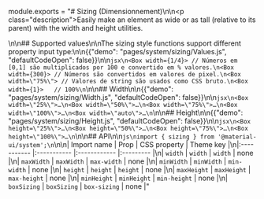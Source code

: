 module.exports = "# Sizing (Dimensionnement)\n\n<p class=\"description\">Easily make an element as wide or as tall (relative to its parent) with the width and height utilities.</p>\n\n## Supported values\n\nThe sizing style functions support different property input type:\n\n{{\"demo\": \"pages/system/sizing/Values.js\", \"defaultCodeOpen\": false}}\n\n```jsx\n<Box width={1/4}> // Números em [0,1] são multiplicados por 100 e convertido em % valores.\n<Box width={300}> // Números são convertidos em valores de pixel.\n<Box width=\"75%\"> // Valores de string são usados como CSS bruto.\n<Box width={1}>   // 100%\n```\n\n## Width\n\n{{\"demo\": \"pages/system/sizing/Width.js\", \"defaultCodeOpen\": false}}\n\n```jsx\n<Box width=\"25%\">…\n<Box width=\"50%\">…\n<Box width=\"75%\">…\n<Box width=\"100%\">…\n<Box width=\"auto\">…\n```\n\n## Height\n\n{{\"demo\": \"pages/system/sizing/Height.js\", \"defaultCodeOpen\": false}}\n\n```jsx\n<Box height=\"25%\">…\n<Box height=\"50%\">…\n<Box height=\"75%\">…\n<Box height=\"100%\">…\n```\n\n## API\n\n```js\nimport { sizing } from '@material-ui/system';\n```\n\n| Import name | Prop        | CSS property | Theme key |\n|:----------- |:----------- |:------------ |:--------- |\n| `width`     | `width`     | `width`      | none      |\n| `maxWidth`  | `maxWidth`  | `max-width`  | none      |\n| `minWidth`  | `minWidth`  | `min-width`  | none      |\n| `height`    | `height`    | `height`     | none      |\n| `maxHeight` | `maxHeight` | `max-height` | none      |\n| `minHeight` | `minHeight` | `min-height` | none      |\n| `boxSizing` | `boxSizing` | `box-sizing` | none      |"